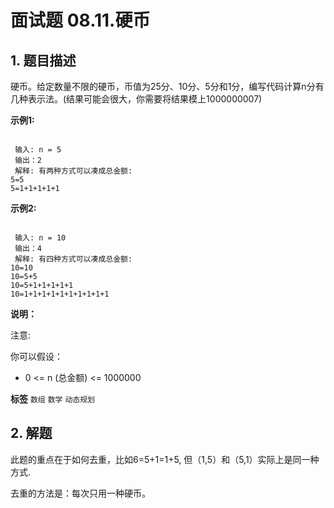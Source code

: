 # 面试题 08.11.硬币

## 1. 题目描述

硬币。给定数量不限的硬币，币值为25分、10分、5分和1分，编写代码计算n分有几种表示法。(结果可能会很大，你需要将结果模上1000000007)

 **示例1:**

```

 输入: n = 5
 输出：2
 解释: 有两种方式可以凑成总金额:
5=5
5=1+1+1+1+1

```
 **示例2:**

```

 输入: n = 10
 输出：4
 解释: 有四种方式可以凑成总金额:
10=10
10=5+5
10=5+1+1+1+1+1
10=1+1+1+1+1+1+1+1+1+1

```
 **说明：**

注意:

你可以假设：
- 0 <= n (总金额) <= 1000000

**标签**
`数组` `数学` `动态规划`

## 2. 解题
此题的重点在于如何去重，比如6=5+1=1+5, 但（1,5）和（5,1）实际上是同一种方式.

去重的方法是：每次只用一种硬币。

